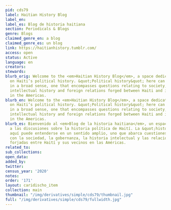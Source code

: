 ```yaml
---
pid: cds79
label: Haitian History Blog
label_en:
label_es: Blog de historia haitiana
section: Periodicals & Blogs
genre: Blogs
claimed_genre_en: a blog
claimed_genre_es: un blog
link: https://haitianhistory.tumblr.com/
access: open
status: Active
language: en
creators:
stewards:
blurb_orig: Welcome to the <em>Haitian History Blog</em>, a space dedicated to discussions
  on Haiti’s political history. &quot;Political history&quot; here can be understood
  in a broad sense, one that encompasses questions relating to society, governance,
  intellectual history and foreign relations forged between Haiti and its neighbours
  in the Americas.
blurb_en: Welcome to the <em>Haitian History Blog</em>, a space dedicated to discussions
  on Haiti’s political history. &quot;Political history&quot; here can be understood
  in a broad sense, one that encompasses questions relating to society, governance,
  intellectual history and foreign relations forged between Haiti and its neighbours
  in the Americas.
blurb_es: Bienvenido al <em>Blog de la historia haitiana</em>, un espacio dedicado
  a las discusiones sobre la historia política de Haití. La &quot;historia política&quot;
  aquí puede entenderse en un sentido amplio, uno que abarca cuestiones relacionadas
  con la sociedad, la gobernanza, la historia intelectual y las relaciones exteriores
  forjadas entre Haití y sus vecinos en las Américas.
related_to:
sub_collections:
open_data:
added_by:
twitter:
census_year: '2020'
notes:
order: '171'
layout: caridischo_item
collection: main
thumbnail: "/img/derivatives/simple/cds79/thumbnail.jpg"
full: "/img/derivatives/simple/cds79/fullwidth.jpg"
---
```

